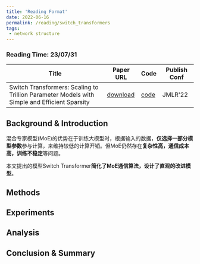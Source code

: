 ```yaml
---
title: 'Reading Format'
date: 2022-06-16
permalink: /reading/switch_transformers
tags:
 - network structure
---
```


### Reading Time: 23/07/31

| Title | Paper URL | Code | Publish Conf |
|---|---|---|---|
| Switch Transformers: Scaling to Trillion Parameter Models with Simple and Efficient Sparsity | [download](https://arxiv.org/abs/2101.03961) | [code](https://github.com/tensorflow/mesh/blob/master/mesh_tensorflow/transformer/moe.py) | JMLR'22 | 


## Background & Introduction

混合专家模型(MoE)的优势在于训练大模型时，根据输入的数据，**仅选择一部分模型参数**参与计算，来维持较低的计算开销。但MoE仍然存在**复杂性高，通信成本高，训练不稳定**等问题。

本文提出的模型Switch Transformer**简化了MoE通信算法，设计了直观的改进模型**。

## Methods



## Experiments

## Analysis

## Conclusion & Summary

